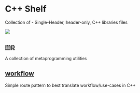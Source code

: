 # C++ Shelf

Collection of - Single-Header, header-only, C++ libraries files

[![](http://github-actions.40ants.com/GuillaumeDua/CppShelf/matrix.svg)](https://github.com/GuillaumeDua/CppShelf)

## [mp](https://github.com/GuillaumeDua/CppShelf/blob/main/includes/csl/mp.hpp)

A collection of metaprogramming utilities

## [workflow](https://github.com/GuillaumeDua/CppShelf/blob/main/includes/csl/workflow.hpp)

Simple route pattern to best translate workflow/use-cases in C++
